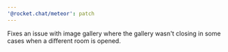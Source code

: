 ```yaml
---
'@rocket.chat/meteor': patch
---
```


Fixes an issue with image gallery where the gallery wasn't closing in some cases when a different room is opened.
